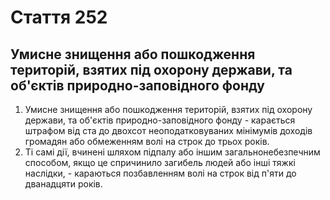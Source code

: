 Cтаття 252
====
Умисне знищення або пошкодження територій, взятих під охорону держави, та об'єктів природно-заповідного фонду
----
1. Умисне знищення або пошкодження територій, взятих під охорону держави, та об'єктів природно-заповідного фонду -
карається штрафом від ста до двохсот неоподатковуваних мінімумів доходів громадян або обмеженням волі на строк до трьох років.
2. Ті самі дії, вчинені шляхом підпалу або іншим загальнонебезпечним способом, якщо це спричинило загибель людей або інші тяжкі наслідки, -
караються позбавленням волі на строк від п'яти до дванадцяти років.
